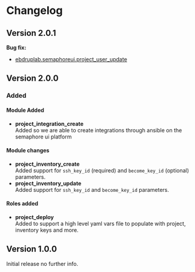 # Changelog

## Version 2.0.1
**Bug fix:**
- [ebdruplab.semaphoreui.project_user_update](https://github.com/Ebdruplab/ansible-collection_ebdruplab/issues/4)

## Version 2.0.0

### Added

#### Module Added
- **project_integration_create**  
  Added so we are able to create integrations through ansible on the semaphore ui platform

#### Module changes
- **project_inventory_create**  
  Added support for `ssh_key_id` (required) and `become_key_id` (optional) parameters.
- **project_inventory_update**  
  Added support for `ssh_key_id` and `become_key_id` parameters.

#### Roles added
- **project_deploy**  
  Added to support a high level yaml vars file to populate with project, inventory keys and more.

## Version 1.0.0
Initial release no further info.
